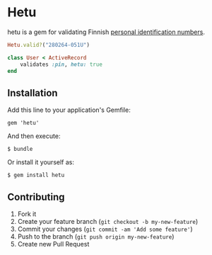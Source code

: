 # Hetu

hetu is a gem for validating Finnish [personal identification numbers](http://en.wikipedia.org/wiki/National_identification_number#Finland).

```ruby
Hetu.valid?("280264-051U")

class User < ActiveRecord
	validates :pin, hetu: true
end
```

## Installation

Add this line to your application's Gemfile:

    gem 'hetu'

And then execute:

    $ bundle

Or install it yourself as:

    $ gem install hetu

## Contributing

1. Fork it
2. Create your feature branch (`git checkout -b my-new-feature`)
3. Commit your changes (`git commit -am 'Add some feature'`)
4. Push to the branch (`git push origin my-new-feature`)
5. Create new Pull Request

